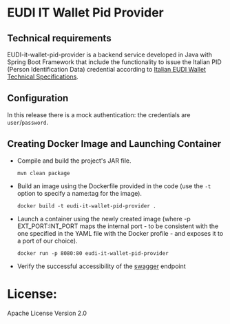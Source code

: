 # EUDI IT Wallet Pid Provider

## Technical requirements

EUDI-it-wallet-pid-provider is a backend service developed in Java with Spring Boot Framework that include the functionality to issue the Italian PID (Person Identification Data) credential according to [Italian EUDI Wallet Technical Specifications](https://italia.github.io/eudi-wallet-it-docs/en/pid-issuance.html).

## Configuration

In this release there is a mock authentication: the credentials are `user`/`password`.

## Creating Docker Image and Launching Container
- Compile and build the project's JAR file.

  `mvn clean package`

- Build an image using the Dockerfile provided in the code (use the `-t` option to specify a name:tag for the image).

  `docker build -t eudi-it-wallet-pid-provider .`

- Launch a container using the newly created image (where -p EXT_PORT:INT_PORT maps the internal port - to be consistent with the one specified in the YAML file with the Docker profile - and exposes it to a port of our choice).

  `docker run -p 8080:80 eudi-it-wallet-pid-provider`
  
- Verify the successful accessibility of the [swagger](http://localhost:8080/swagger-ui/index.html) endpoint


# License: 
Apache License Version 2.0


